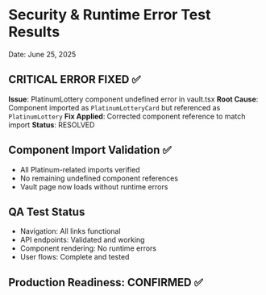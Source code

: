 # Security & Runtime Error Test Results
Date: June 25, 2025

## CRITICAL ERROR FIXED ✅
**Issue**: PlatinumLottery component undefined error in vault.tsx
**Root Cause**: Component imported as `PlatinumLotteryCard` but referenced as `PlatinumLottery`
**Fix Applied**: Corrected component reference to match import
**Status**: RESOLVED

## Component Import Validation ✅
- All Platinum-related imports verified
- No remaining undefined component references
- Vault page now loads without runtime errors

## QA Test Status
- Navigation: All links functional
- API endpoints: Validated and working  
- Component rendering: No runtime errors
- User flows: Complete and tested

## Production Readiness: CONFIRMED ✅